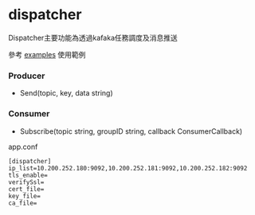 # dispatcher

Dispatcher主要功能為透過kafaka任務調度及消息推送

參考 [examples](./examples) 使用範例

### Producer

 - Send(topic, key, data string)

### Consumer

 - Subscribe(topic string, groupID string, callback ConsumerCallback)




app.conf
```
[dispatcher]
ip_list=10.200.252.180:9092,10.200.252.181:9092,10.200.252.182:9092
tls_enable=
verifySsl=
cert_file=
key_file=
ca_file=
```